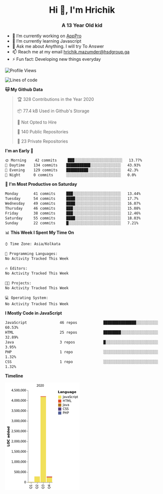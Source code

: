 <h1 align="center">Hi 👋, I'm Hrichik</h1>
<h3 align="center">A 13 Year Old kid</h3>


- 🔭 I’m currently working on [AppPro](https://apppro.in)
- 🌱 I’m currently learning Javascript
- 💬 Ask me about Anything. I will try To Answer
- 📫 Reach me at my email hrichik.mazumder@hsdgroup.ga
- ⚡ Fun fact: Developing new things everyday

<!--START_SECTION:waka-->
![Profile Views](http://img.shields.io/badge/Profile%20Views-0-blue)

![Lines of code](https://img.shields.io/badge/From%20Hello%20World%20I%27ve%20Written-1.5%20million%20lines%20of%20code-blue)

**🐱 My Github Data** 

> 🏆 328 Contributions in the Year 2020
 > 
> 📦 77.4 kB Used in Github's Storage 
 > 
> 🚫 Not Opted to Hire
 > 
> 📜 140 Public Repositories
 > 
> 🔑 23 Private Repositories 

**I'm an Early 🐤** 

```text
🌞 Morning    42 commits     ███░░░░░░░░░░░░░░░░░░░░░░   13.77% 
🌆 Daytime    134 commits    ███████████░░░░░░░░░░░░░░   43.93% 
🌃 Evening    129 commits    ██████████░░░░░░░░░░░░░░░   42.3% 
🌙 Night      0 commits      ░░░░░░░░░░░░░░░░░░░░░░░░░   0.0%

```
📅 **I'm Most Productive on Saturday** 

```text
Monday       41 commits     ███░░░░░░░░░░░░░░░░░░░░░░   13.44% 
Tuesday      54 commits     ████░░░░░░░░░░░░░░░░░░░░░   17.7% 
Wednesday    49 commits     ████░░░░░░░░░░░░░░░░░░░░░   16.07% 
Thursday     46 commits     ███░░░░░░░░░░░░░░░░░░░░░░   15.08% 
Friday       38 commits     ███░░░░░░░░░░░░░░░░░░░░░░   12.46% 
Saturday     55 commits     ████░░░░░░░░░░░░░░░░░░░░░   18.03% 
Sunday       22 commits     █░░░░░░░░░░░░░░░░░░░░░░░░   7.21%

```


📊 **This Week I Spent My Time On** 

```text
⌚︎ Time Zone: Asia/Kolkata

💬 Programming Languages: 
No Activity Tracked This Week

🔥 Editors: 
No Activity Tracked This Week

🐱‍💻 Projects: 
No Activity Tracked This Week

💻 Operating System: 
No Activity Tracked This Week

```

**I Mostly Code in JavaScript** 

```text
JavaScript               46 repos            ███████████████░░░░░░░░░░   60.53% 
HTML                     25 repos            ████████░░░░░░░░░░░░░░░░░   32.89% 
Java                     3 repos             █░░░░░░░░░░░░░░░░░░░░░░░░   3.95% 
PHP                      1 repo              ░░░░░░░░░░░░░░░░░░░░░░░░░   1.32% 
CSS                      1 repo              ░░░░░░░░░░░░░░░░░░░░░░░░░   1.32%

```


**Timeline**

![Chart not found](https://github.com/hrichiksite/hrichiksite/blob/master/charts/bar_graph.png) 


<!--END_SECTION:waka-->
